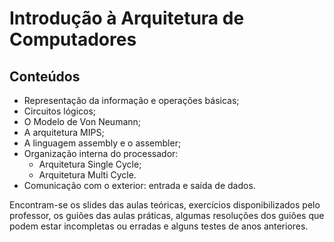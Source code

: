 # Introdução à Arquitetura de Computadores
## Conteúdos
- Representação da informação e operações básicas;
- Circuitos lógicos;
- O Modelo de Von Neumann;
- A arquitetura MIPS;
- A linguagem assembly e o assembler;
- Organização interna do processador:
     - Arquitetura Single Cycle;
     - Arquitetura Multi Cycle.
- Comunicação com o exterior: entrada e saída de dados.

Encontram-se os slides das aulas teóricas, exercícios disponibilizados pelo professor, os guiões das aulas práticas, algumas resoluções dos guiões que podem estar incompletas ou erradas e alguns testes de anos anteriores.